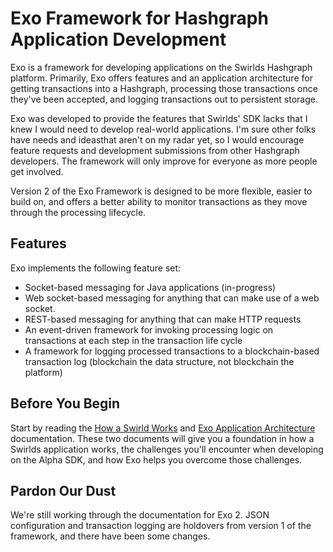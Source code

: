 Exo Framework for Hashgraph Application Development
===================================================

Exo is a framework for developing applications on the Swirlds Hashgraph platform.  Primarily, Exo offers features and an application architecture for getting transactions into a Hashgraph, processing those transactions once they've been accepted, and logging transactions out to persistent storage.

Exo was developed to provide the features that Swirlds' SDK lacks that I knew I would need to develop real-world applications.  I'm sure other folks have needs and ideasthat aren't on my radar yet, so I would encourage feature requests and development submissions from other Hashgraph developers.  The framework will only improve for everyone as more people get involved.

Version 2 of the Exo Framework is designed to be more flexible, easier to build on, and offers a better ability to monitor transactions as they move through the processing lifecycle.  

Features
--------

Exo implements the following feature set:
- Socket-based messaging for Java applications (in-progress)
- Web socket-based messaging for anything that can make use of a web socket.
- REST-based messaging for anything that can make HTTP requests
- An event-driven framework for invoking processing logic on transactions at each step in the transaction life cycle
- A framework for logging processed transactions to a blockchain-based transaction log (blockchain the data structure, not blockchain the platform)

Before You Begin
----------------

Start by reading the [How a Swirld Works](SwirldsApplications.md) and [Exo Application Architecture](ApplicationArchitecture.md) documentation.  These two documents will give you a foundation in how a Swirlds application works, the challenges you'll encounter when developing on the Alpha SDK, and how Exo helps you overcome those challenges.

Pardon Our Dust
---------------

We're still working through the documentation for Exo 2.  JSON configuration and transaction logging are holdovers from version 1 of the framework, and there have been some changes.
